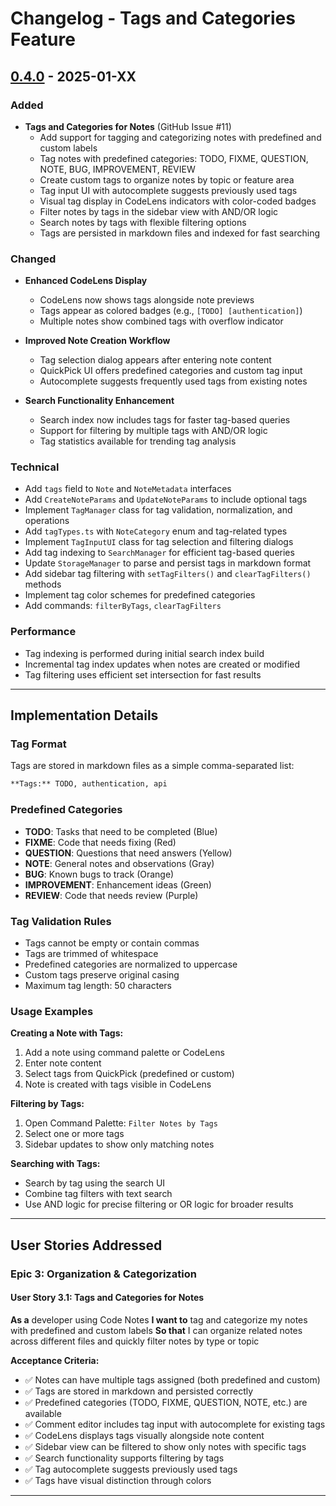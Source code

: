 # Changelog - Tags and Categories Feature

## [0.4.0] - 2025-01-XX

### Added

- **Tags and Categories for Notes** (GitHub Issue #11)
  - Add support for tagging and categorizing notes with predefined and custom labels
  - Tag notes with predefined categories: TODO, FIXME, QUESTION, NOTE, BUG, IMPROVEMENT, REVIEW
  - Create custom tags to organize notes by topic or feature area
  - Tag input UI with autocomplete suggests previously used tags
  - Visual tag display in CodeLens indicators with color-coded badges
  - Filter notes by tags in the sidebar view with AND/OR logic
  - Search notes by tags with flexible filtering options
  - Tags are persisted in markdown files and indexed for fast searching

### Changed

- **Enhanced CodeLens Display**
  - CodeLens now shows tags alongside note previews
  - Tags appear as colored badges (e.g., `[TODO] [authentication]`)
  - Multiple notes show combined tags with overflow indicator

- **Improved Note Creation Workflow**
  - Tag selection dialog appears after entering note content
  - QuickPick UI offers predefined categories and custom tag input
  - Autocomplete suggests frequently used tags from existing notes

- **Search Functionality Enhancement**
  - Search index now includes tags for faster tag-based queries
  - Support for filtering by multiple tags with AND/OR logic
  - Tag statistics available for trending tag analysis

### Technical

- Add `tags` field to `Note` and `NoteMetadata` interfaces
- Add `CreateNoteParams` and `UpdateNoteParams` to include optional tags
- Implement `TagManager` class for tag validation, normalization, and operations
- Add `tagTypes.ts` with `NoteCategory` enum and tag-related types
- Implement `TagInputUI` class for tag selection and filtering dialogs
- Add tag indexing to `SearchManager` for efficient tag-based queries
- Update `StorageManager` to parse and persist tags in markdown format
- Add sidebar tag filtering with `setTagFilters()` and `clearTagFilters()` methods
- Implement tag color schemes for predefined categories
- Add commands: `filterByTags`, `clearTagFilters`

### Performance

- Tag indexing is performed during initial search index build
- Incremental tag index updates when notes are created or modified
- Tag filtering uses efficient set intersection for fast results

---

## Implementation Details

### Tag Format

Tags are stored in markdown files as a simple comma-separated list:

```markdown
**Tags:** TODO, authentication, api
```

### Predefined Categories

- **TODO**: Tasks that need to be completed (Blue)
- **FIXME**: Code that needs fixing (Red)
- **QUESTION**: Questions that need answers (Yellow)
- **NOTE**: General notes and observations (Gray)
- **BUG**: Known bugs to track (Orange)
- **IMPROVEMENT**: Enhancement ideas (Green)
- **REVIEW**: Code that needs review (Purple)

### Tag Validation Rules

- Tags cannot be empty or contain commas
- Tags are trimmed of whitespace
- Predefined categories are normalized to uppercase
- Custom tags preserve original casing
- Maximum tag length: 50 characters

### Usage Examples

**Creating a Note with Tags:**

1. Add a note using command palette or CodeLens
2. Enter note content
3. Select tags from QuickPick (predefined or custom)
4. Note is created with tags visible in CodeLens

**Filtering by Tags:**

1. Open Command Palette: `Filter Notes by Tags`
2. Select one or more tags
3. Sidebar updates to show only matching notes

**Searching with Tags:**

- Search by tag using the search UI
- Combine tag filters with text search
- Use AND logic for precise filtering or OR logic for broader results

---

## User Stories Addressed

### Epic 3: Organization & Categorization

#### User Story 3.1: Tags and Categories for Notes

**As a** developer using Code Notes
**I want to** tag and categorize my notes with predefined and custom labels
**So that** I can organize related notes across different files and quickly filter notes by type or topic

**Acceptance Criteria:**

- ✅ Notes can have multiple tags assigned (both predefined and custom)
- ✅ Tags are stored in markdown and persisted correctly
- ✅ Predefined categories (TODO, FIXME, QUESTION, NOTE, etc.) are available
- ✅ Comment editor includes tag input with autocomplete for existing tags
- ✅ CodeLens displays tags visually alongside note content
- ✅ Sidebar view can be filtered to show only notes with specific tags
- ✅ Search functionality supports filtering by tags
- ✅ Tag autocomplete suggests previously used tags
- ✅ Tags have visual distinction through colors

---

[0.4.0]: https://github.com/jnahian/code-context-notes/releases/tag/v0.4.0
